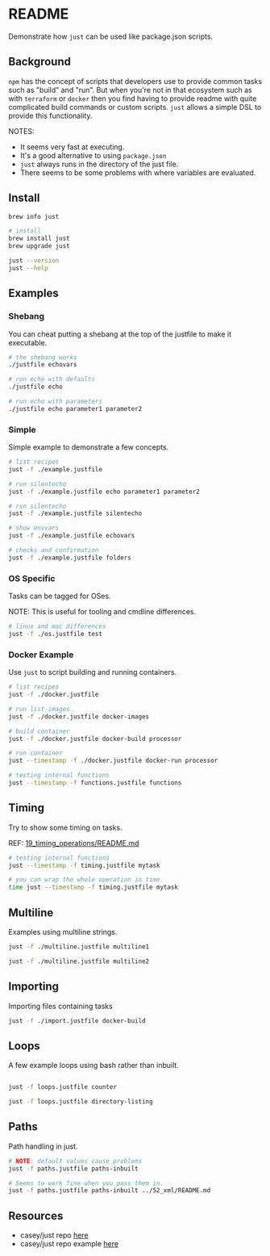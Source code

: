 # README

Demonstrate how `just` can be used like package.json scripts.

## Background

`npm` has the concept of scripts that developers use to provide common tasks such as "build" and "run". But when you're not in that ecosystem such as with `terraform` or `docker` then you find having to provide readme with quite complicated build commands or custom scripts. `just` allows a simple DSL to provide this functionality.

NOTES:

- It seems very fast at executing.
- It's a good alternative to using `package.json`
- `just` always runs in the directory of the just file.
- There seems to be some problems with where variables are evaluated.

## Install

```sh
brew info just

# install
brew install just
brew upgrade just

just --version
just --help
```

## Examples

### Shebang

You can cheat putting a shebang at the top of the justfile to make it executable.

```sh
# the shebang works
./justfile echovars

# run echo with defaults
./justfile echo

# run echo with parameters
./justfile echo parameter1 parameter2
```

### Simple

Simple example to demonstrate a few concepts.

```sh
# list recipes
just -f ./example.justfile

# run silentecho
just -f ./example.justfile echo parameter1 parameter2

# run silentecho
just -f ./example.justfile silentecho

# show envvars
just -f ./example.justfile echovars

# checks and confirmation
just -f ./example.justfile folders
```

### OS Specific

Tasks can be tagged for OSes.

NOTE: This is useful for tooling and cmdline differences.

```sh
# linux and mac differences
just -f ./os.justfile test
```

### Docker Example

Use `just` to script building and running containers.

```sh
# list recipes
just -f ./docker.justfile

# run list-images
just -f ./docker.justfile docker-images

# build container
just -f ./docker.justfile docker-build processor

# run container
just --timestamp -f ./docker.justfile docker-run processor

# testing internal functions
just --timestamp -f functions.justfile functions
```

## Timing

Try to show some timing on tasks.

REF: [19_timing_operations/README.md](../19_timing_operations/README.md)

```sh
# testing internal functions
just --timestamp -f timing.justfile mytask

# you can wrap the whole operation in time.
time just --timestamp -f timing.justfile mytask
```

## Multiline

Examples using multiline strings.

```sh
just -f ./multiline.justfile multiline1

just -f ./multiline.justfile multiline2
```

## Importing

Importing files containing tasks

```sh
just -f ./import.justfile docker-build
```

## Loops

A few example loops using bash rather than inbuilt.

```sh

just -f loops.justfile counter

just -f loops.justfile directory-listing
```

## Paths

Path handling in just.

```sh
# NOTE: default values cause problems
just -f paths.justfile paths-inbuilt

# Seems to work fine when you pass them in.
just -f paths.justfile paths-inbuilt ../52_xml/README.md
```

## Resources

- casey/just repo [here](https://github.com/casey/just)
- casey/just repo example [here](https://github.com/casey/just/blob/master/justfile)

